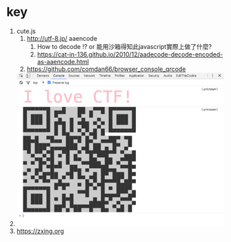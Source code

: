 # key #
1. cute.js
	1. http://utf-8.jp/ aaencode
		1. How to decode !? or 能用沙箱得知此javascript實際上做了什麼?
		2. https://cat-in-136.github.io/2010/12/aadecode-decode-encoded-as-aaencode.html
	2. https://github.com/comdan66/browser_console_qrcode
2. ![](2016-11-04_11-50-57.png)
3. https://zxing.org
